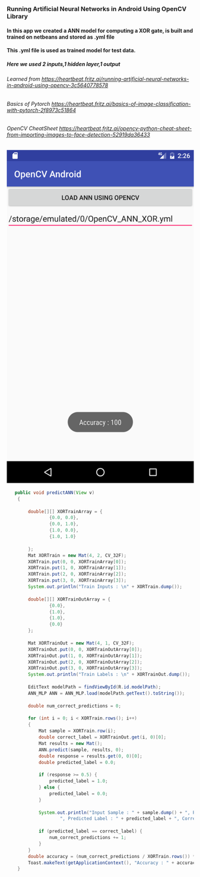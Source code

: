 ### Running Artificial Neural Networks in Android Using OpenCV Library

#### In this app we created a ANN model for computing a  XOR gate, is built and trained on netbeans and stored as .yml file
#### This .yml file is used as trained model for test data.
##### Here we used 2 inputs,1 hidden layer,1 output

###### Learned from https://heartbeat.fritz.ai/running-artificial-neural-networks-in-android-using-opencv-3c5640778578

###### Basics of Pytorch https://heartbeat.fritz.ai/basics-of-image-classification-with-pytorch-2f8973c51864
###### OpenCV CheatSheet https://heartbeat.fritz.ai/opencv-python-cheat-sheet-from-importing-images-to-face-detection-52919da36433

![alt text](https://github.com/markpairdha/OpenCV-Android-Projects/blob/master/02.Running-ANN-in-Android-using-OpenCV/shot.png)

```java 
   public void predictANN(View v)
    {

        double[][] XORTrainArray = {
                {0.0, 0.0},
                {0.0, 1.0},
                {1.0, 0.0},
                {1.0, 1.0}

        };
        Mat XORTrain = new Mat(4, 2, CV_32F);
        XORTrain.put(0, 0, XORTrainArray[0]);
        XORTrain.put(1, 0, XORTrainArray[1]);
        XORTrain.put(2, 0, XORTrainArray[2]);
        XORTrain.put(3, 0, XORTrainArray[3]);
        System.out.println("Train Inputs : \n" + XORTrain.dump());

        double[][] XORTrainOutArray = {
                {0.0},
                {1.0},
                {1.0},
                {0.0}
        };

        Mat XORTrainOut = new Mat(4, 1, CV_32F);
        XORTrainOut.put(0, 0, XORTrainOutArray[0]);
        XORTrainOut.put(1, 0, XORTrainOutArray[1]);
        XORTrainOut.put(2, 0, XORTrainOutArray[2]);
        XORTrainOut.put(3, 0, XORTrainOutArray[3]);
        System.out.println("Train Labels : \n" + XORTrainOut.dump());

        EditText modelPath = findViewById(R.id.modelPath);
        ANN_MLP ANN = ANN_MLP.load(modelPath.getText().toString());

        double num_correct_predictions = 0;

        for (int i = 0; i < XORTrain.rows(); i++)
        {
            Mat sample = XORTrain.row(i);
            double correct_label = XORTrainOut.get(i, 0)[0];
            Mat results = new Mat();
            ANN.predict(sample, results, 0);
            double response = results.get(0, 0)[0];
            double predicted_label = 0.0;

            if (response >= 0.5) {
                predicted_label = 1.0;
            } else {
                predicted_label = 0.0;
            }

            System.out.println("Input Sample : " + sample.dump() + ", Predicted Score : " + response +
                    ", Predicted Label : " + predicted_label + ", Correct Label : " + correct_label);

            if (predicted_label == correct_label) {
                num_correct_predictions += 1;
            }
        }
        double accuracy = (num_correct_predictions / XORTrain.rows()) * 100;
        Toast.makeText(getApplicationContext(), "Accuracy : " + accuracy, Toast.LENGTH_LONG).show();
    }
  ```
